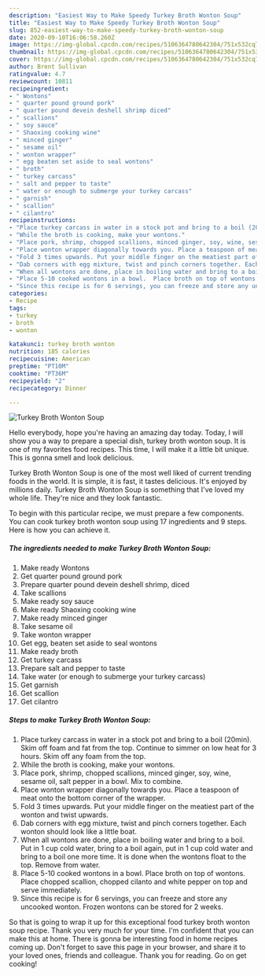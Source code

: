```yaml
---
description: "Easiest Way to Make Speedy Turkey Broth Wonton Soup"
title: "Easiest Way to Make Speedy Turkey Broth Wonton Soup"
slug: 852-easiest-way-to-make-speedy-turkey-broth-wonton-soup
date: 2020-09-10T16:06:58.260Z
image: https://img-global.cpcdn.com/recipes/5106364780642304/751x532cq70/turkey-broth-wonton-soup-recipe-main-photo.jpg
thumbnail: https://img-global.cpcdn.com/recipes/5106364780642304/751x532cq70/turkey-broth-wonton-soup-recipe-main-photo.jpg
cover: https://img-global.cpcdn.com/recipes/5106364780642304/751x532cq70/turkey-broth-wonton-soup-recipe-main-photo.jpg
author: Brent Sullivan
ratingvalue: 4.7
reviewcount: 10811
recipeingredient:
- " Wontons"
- " quarter pound ground pork"
- " quarter pound devein deshell shrimp diced"
- " scallions"
- " soy sauce"
- " Shaoxing cooking wine"
- " minced ginger"
- " sesame oil"
- " wonton wrapper"
- " egg beaten set aside to seal wontons"
- " broth"
- " turkey carcass"
- " salt and pepper to taste"
- " water or enough to submerge your turkey carcass"
- " garnish"
- " scallion"
- " cilantro"
recipeinstructions:
- "Place turkey carcass in water in a stock pot and bring to a boil (20min). Skim off foam and fat from the top. Continue  to simmer on low heat for 3 hours. Skim off any foam from the top."
- "While the broth is cooking, make your wontons."
- "Place pork, shrimp, chopped scallions, minced ginger, soy, wine, sesame oil, salt pepper in a bowl. Mix to combine."
- "Place wonton wrapper diagonally towards you. Place a teaspoon of meat onto the bottom corner of the wrapper."
- "Fold 3 times upwards. Put your middle finger on the meatiest part of the wonton and twist upwards."
- "Dab corners with egg mixture, twist and pinch corners together. Each wonton should look like a little boat."
- "When all wontons are done, place in boiling water and bring to a boil.  Put in 1 cup cold water, bring to a boil again, put in 1 cup cold water and bring to a boil one more time. It is done when the wontons float to the top.  Remove from water."
- "Place 5-10 cooked wontons in a bowl.  Place broth on top of wontons.  Place chopped scallion, chopped cilanto and white pepper on top and serve immediately."
- "Since this recipe is for 6 servings, you can freeze and store any uncooked wonton. Frozen wontons can be stored for 2 weeks."
categories:
- Recipe
tags:
- turkey
- broth
- wonton

katakunci: turkey broth wonton 
nutrition: 185 calories
recipecuisine: American
preptime: "PT10M"
cooktime: "PT36M"
recipeyield: "2"
recipecategory: Dinner

---
```



![Turkey Broth Wonton Soup](https://img-global.cpcdn.com/recipes/5106364780642304/751x532cq70/turkey-broth-wonton-soup-recipe-main-photo.jpg)

Hello everybody, hope you're having an amazing day today. Today, I will show you a way to prepare a special dish, turkey broth wonton soup. It is one of my favorites food recipes. This time, I will make it a little bit unique. This is gonna smell and look delicious.



Turkey Broth Wonton Soup is one of the most well liked of current trending foods in the world. It is simple, it is fast, it tastes delicious. It's enjoyed by millions daily. Turkey Broth Wonton Soup is something that I've loved my whole life. They're nice and they look fantastic.


To begin with this particular recipe, we must prepare a few components. You can cook turkey broth wonton soup using 17 ingredients and 9 steps. Here is how you can achieve it.

<!--inarticleads1-->

##### The ingredients needed to make Turkey Broth Wonton Soup:

1. Make ready  Wontons
1. Get  quarter pound ground pork
1. Prepare  quarter pound devein deshell shrimp, diced
1. Take  scallions
1. Make ready  soy sauce
1. Make ready  Shaoxing cooking wine
1. Make ready  minced ginger
1. Take  sesame oil
1. Take  wonton wrapper
1. Get  egg, beaten set aside to seal wontons
1. Make ready  broth
1. Get  turkey carcass
1. Prepare  salt and pepper to taste
1. Take  water (or enough to submerge your turkey carcass)
1. Get  garnish
1. Get  scallion
1. Get  cilantro




<!--inarticleads2-->

##### Steps to make Turkey Broth Wonton Soup:

1. Place turkey carcass in water in a stock pot and bring to a boil (20min). Skim off foam and fat from the top. Continue  to simmer on low heat for 3 hours. Skim off any foam from the top.
1. While the broth is cooking, make your wontons.
1. Place pork, shrimp, chopped scallions, minced ginger, soy, wine, sesame oil, salt pepper in a bowl. Mix to combine.
1. Place wonton wrapper diagonally towards you. Place a teaspoon of meat onto the bottom corner of the wrapper.
1. Fold 3 times upwards. Put your middle finger on the meatiest part of the wonton and twist upwards.
1. Dab corners with egg mixture, twist and pinch corners together. Each wonton should look like a little boat.
1. When all wontons are done, place in boiling water and bring to a boil.  Put in 1 cup cold water, bring to a boil again, put in 1 cup cold water and bring to a boil one more time. It is done when the wontons float to the top.  Remove from water.
1. Place 5-10 cooked wontons in a bowl.  Place broth on top of wontons.  Place chopped scallion, chopped cilanto and white pepper on top and serve immediately.
1. Since this recipe is for 6 servings, you can freeze and store any uncooked wonton. Frozen wontons can be stored for 2 weeks.




So that is going to wrap it up for this exceptional food turkey broth wonton soup recipe. Thank you very much for your time. I'm confident that you can make this at home. There is gonna be interesting food in home recipes coming up. Don't forget to save this page in your browser, and share it to your loved ones, friends and colleague. Thank you for reading. Go on get cooking!
